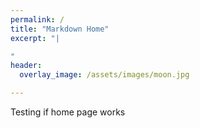 ```yaml
---
permalink: /
title: "Markdown Home"
excerpt: "|

"
header:
  overlay_image: /assets/images/moon.jpg

---
```


Testing if home page works
